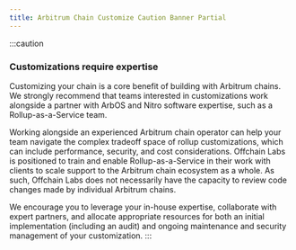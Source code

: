 ```yaml
---
title: Arbitrum Chain Customize Caution Banner Partial
---
```


:::caution

### Customizations require expertise

Customizing your chain is a core benefit of building with Arbitrum chains. We strongly recommend that teams interested in customizations work alongside a partner with ArbOS and Nitro software expertise, such as a Rollup-as-a-Service team.

Working alongside an experienced Arbitrum chain operator can help your team navigate the complex tradeoff space of rollup customizations, which can include performance, security, and cost considerations. Offchain Labs is positioned to train and enable Rollup-as-a-Service in their work with clients to scale support to the Arbitrum chain ecosystem as a whole. As such, Offchain Labs does not necessarily have the capacity to review code changes made by individual Arbitrum chains.

We encourage you to leverage your in-house expertise, collaborate with expert partners, and allocate appropriate resources for both an initial implementation (including an audit) and ongoing maintenance and security management of your customization.
:::
